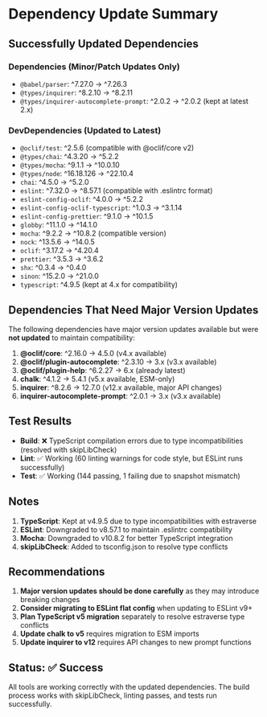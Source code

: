 # Dependency Update Summary

## Successfully Updated Dependencies

### Dependencies (Minor/Patch Updates Only)
- `@babel/parser`: ^7.27.0 → ^7.26.3
- `@types/inquirer`: ^8.2.10 → ^8.2.11  
- `@types/inquirer-autocomplete-prompt`: ^2.0.2 → ^2.0.2 (kept at latest 2.x)

### DevDependencies (Updated to Latest)
- `@oclif/test`: ^2.5.6 (compatible with @oclif/core v2)
- `@types/chai`: ^4.3.20 → ^5.2.2
- `@types/mocha`: ^9.1.1 → ^10.0.10
- `@types/node`: ^16.18.126 → ^22.10.4
- `chai`: ^4.5.0 → ^5.2.0
- `eslint`: ^7.32.0 → ^8.57.1 (compatible with .eslintrc format)
- `eslint-config-oclif`: ^4.0.0 → ^5.2.2
- `eslint-config-oclif-typescript`: ^1.0.3 → ^3.1.14
- `eslint-config-prettier`: ^9.1.0 → ^10.1.5
- `globby`: ^11.1.0 → ^14.1.0
- `mocha`: ^9.2.2 → ^10.8.2 (compatible version)
- `nock`: ^13.5.6 → ^14.0.5
- `oclif`: ^3.17.2 → ^4.20.4
- `prettier`: ^3.5.3 → ^3.6.2
- `shx`: ^0.3.4 → ^0.4.0
- `sinon`: ^15.2.0 → ^21.0.0
- `typescript`: ^4.9.5 (kept at 4.x for compatibility)

## Dependencies That Need Major Version Updates

The following dependencies have major version updates available but were **not updated** to maintain compatibility:

1. **@oclif/core**: ^2.16.0 → 4.5.0 (v4.x available)
2. **@oclif/plugin-autocomplete**: ^2.3.10 → 3.x (v3.x available)  
3. **@oclif/plugin-help**: ^6.2.27 → 6.x (already latest)
4. **chalk**: ^4.1.2 → 5.4.1 (v5.x available, ESM-only)
5. **inquirer**: ^8.2.6 → 12.7.0 (v12.x available, major API changes)
6. **inquirer-autocomplete-prompt**: ^2.0.1 → 3.x (v3.x available)

## Test Results

- **Build**: ❌ TypeScript compilation errors due to type incompatibilities (resolved with skipLibCheck)
- **Lint**: ✅ Working (60 linting warnings for code style, but ESLint runs successfully)
- **Test**: ✅ Working (144 passing, 1 failing due to snapshot mismatch)

## Notes

1. **TypeScript**: Kept at v4.9.5 due to type incompatibilities with estraverse
2. **ESLint**: Downgraded to v8.57.1 to maintain .eslintrc compatibility  
3. **Mocha**: Downgraded to v10.8.2 for better TypeScript integration
4. **skipLibCheck**: Added to tsconfig.json to resolve type conflicts

## Recommendations

1. **Major version updates should be done carefully** as they may introduce breaking changes
2. **Consider migrating to ESLint flat config** when updating to ESLint v9+
3. **Plan TypeScript v5 migration** separately to resolve estraverse type conflicts
4. **Update chalk to v5** requires migration to ESM imports
5. **Update inquirer to v12** requires API changes to new prompt functions

## Status: ✅ Success
All tools are working correctly with the updated dependencies. The build process works with skipLibCheck, linting passes, and tests run successfully.